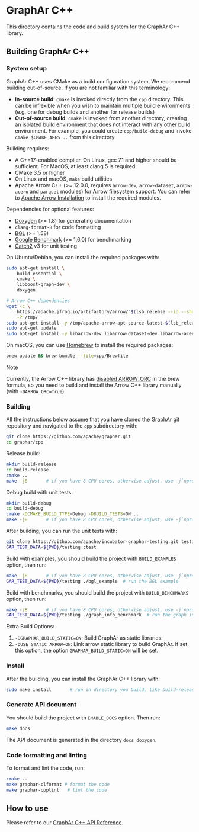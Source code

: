 # GraphAr C++

This directory contains the code and build system for the GraphAr C++ library.


## Building GraphAr C++

### System setup

GraphAr C++ uses CMake as a build configuration system. We recommend building
out-of-source. If you are not familiar with this terminology:

- **In-source build**: ``cmake`` is invoked directly from the ``cpp``
  directory. This can be inflexible when you wish to maintain multiple build
  environments (e.g. one for debug builds and another for release builds)
- **Out-of-source build**: ``cmake`` is invoked from another directory,
  creating an isolated build environment that does not interact with any other
  build environment. For example, you could create ``cpp/build-debug`` and
  invoke ``cmake $CMAKE_ARGS ..`` from this directory

Building requires:

- A C++17-enabled compiler. On Linux, gcc 7.1 and higher should be
  sufficient. For MacOS, at least clang 5 is required
- CMake 3.5 or higher
- On Linux and macOS, ``make`` build utilities
- Apache Arrow C++ (>= 12.0.0, requires `arrow-dev`, `arrow-dataset`, `arrow-acero` and `parquet` modules) for Arrow filesystem support. You can refer to [Apache Arrow Installation](https://arrow.apache.org/install/) to install the required modules.

Dependencies for optional features:

- [Doxygen](https://www.doxygen.nl/index.html) (>= 1.8) for generating documentation
- `clang-format-8` for code formatting
- [BGL](https://www.boost.org/doc/libs/1_80_0/libs/graph/doc/index.html) (>= 1.58)
- [Google Benchmark](https://github.com/google/benchmark) (>= 1.6.0) for benchmarking
- [Catch2](https://github.com/catchorg/Catch2) v3 for unit testing

On Ubuntu/Debian, you can install the required packages with:

```bash
sudo apt-get install \
    build-essential \
    cmake \
    libboost-graph-dev \
    doxygen

# Arrow C++ dependencies
wget -c \
    https://apache.jfrog.io/artifactory/arrow/"$(lsb_release --id --short | tr 'A-Z' 'a-z')"/apache-arrow-apt-source-latest-$(lsb_release --codename --short).deb \
    -P /tmp/
sudo apt-get install -y /tmp/apache-arrow-apt-source-latest-$(lsb_release --codename --short).deb
sudo apt-get update
sudo apt-get install -y libarrow-dev libarrow-dataset-dev libarrow-acero-dev libparquet-dev
```

On macOS, you can use [Homebrew](https://brew.sh) to install the required packages:
```bash
brew update && brew bundle --file=cpp/Brewfile
```
> [!NOTE]
> Currently, the Arrow C++ library has [disabled ARROW_ORC](https://github.com/Homebrew/homebrew-core/blob/4588359b7248b07379094de5310ee7ff89afa17e/Formula/a/apache-arrow.rb#L53) in the brew formula, so you need to build and install the Arrow C++ library manually (with `-DARROW_ORC=True`).

### Building

All the instructions below assume that you have cloned the GraphAr git
repository and navigated to the ``cpp`` subdirectory with:

```bash
git clone https://github.com/apache/graphar.git
cd graphar/cpp
```

Release build:

```bash
mkdir build-release
cd build-release
cmake ..
make -j8       # if you have 8 CPU cores, otherwise adjust, use -j`nproc` for all cores
```

Debug build with unit tests:

```bash
mkdir build-debug
cd build-debug
cmake -DCMAKE_BUILD_TYPE=Debug -DBUILD_TESTS=ON ..
make -j8       # if you have 8 CPU cores, otherwise adjust, use -j`nproc` for all cores
```

After building, you can run the unit tests with:

```bash
git clone https://github.com/apache/incubator-graphar-testing.git testing  # download the testing data
GAR_TEST_DATA=${PWD}/testing ctest
```

Build with examples, you should build the project with `BUILD_EXAMPLES` option, then run:

```bash
make -j8       # if you have 8 CPU cores, otherwise adjust, use -j`nproc` for all cores
GAR_TEST_DATA=${PWD}/testing ./bgl_example  # run the BGL example
```

Build with benchmarks, you should build the project with `BUILD_BENCHMARKS` option, then run:

```bash
make -j8       # if you have 8 CPU cores, otherwise adjust, use -j`nproc` for all cores
GAR_TEST_DATA=${PWD}/testing ./graph_info_benchmark  # run the graph info benchmark
```

Extra Build Options:

1. `-DGRAPHAR_BUILD_STATIC=ON`: Build GraphAr as static libraries.
2. `-DUSE_STATIC_ARROW=ON`: Link arrow static library to build GraphAr. If set this option, the option `GRAPHAR_BUILD_STATIC=ON` will be set.

### Install

After the building, you can install the GraphAr C++ library with:

```bash
sudo make install       # run in directory you build, like build-release, build and so on
```

### Generate API document

You should build the project with `ENABLE_DOCS` option. Then run:

```bash
make docs
```

The API document is generated in the directory ``docs_doxygen``.

### Code formatting and linting

To format and lint the code, run:

```bash
cmake ..
make graphar-clformat # format the code
make graphar-cpplint   # lint the code
```

## How to use

Please refer to our [GraphAr C++ API Reference](https://graphar.apache.org/docs/category/c-library).
